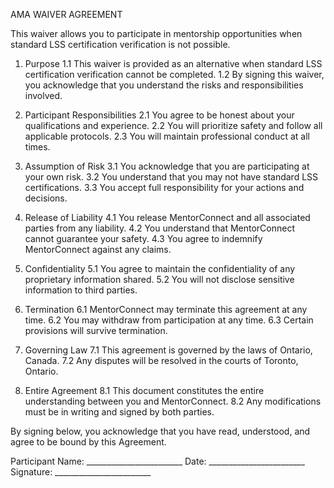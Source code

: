 AMA WAIVER AGREEMENT

This waiver allows you to participate in mentorship opportunities when standard LSS certification verification is not possible.

1. Purpose
1.1 This waiver is provided as an alternative when standard LSS certification verification cannot be completed.
1.2 By signing this waiver, you acknowledge that you understand the risks and responsibilities involved.

2. Participant Responsibilities
2.1 You agree to be honest about your qualifications and experience.
2.2 You will prioritize safety and follow all applicable protocols.
2.3 You will maintain professional conduct at all times.

3. Assumption of Risk
3.1 You acknowledge that you are participating at your own risk.
3.2 You understand that you may not have standard LSS certifications.
3.3 You accept full responsibility for your actions and decisions.

4. Release of Liability
4.1 You release MentorConnect and all associated parties from any liability.
4.2 You understand that MentorConnect cannot guarantee your safety.
4.3 You agree to indemnify MentorConnect against any claims.

5. Confidentiality
5.1 You agree to maintain the confidentiality of any proprietary information shared.
5.2 You will not disclose sensitive information to third parties.

6. Termination
6.1 MentorConnect may terminate this agreement at any time.
6.2 You may withdraw from participation at any time.
6.3 Certain provisions will survive termination.

7. Governing Law
7.1 This agreement is governed by the laws of Ontario, Canada.
7.2 Any disputes will be resolved in the courts of Toronto, Ontario.

8. Entire Agreement
8.1 This document constitutes the entire understanding between you and MentorConnect.
8.2 Any modifications must be in writing and signed by both parties.

By signing below, you acknowledge that you have read, understood, and agree to be bound by this Agreement.

Participant Name: ________________________
Date: ________________________
Signature: ________________________ 